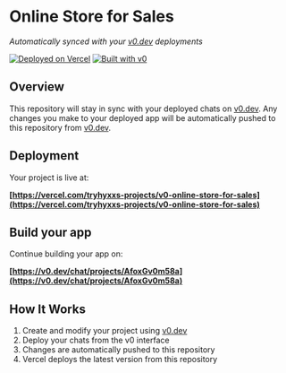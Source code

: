 # Online Store for Sales

*Automatically synced with your [v0.dev](https://v0.dev) deployments*

[![Deployed on Vercel](https://img.shields.io/badge/Deployed%20on-Vercel-black?style=for-the-badge&logo=vercel)](https://vercel.com/tryhyxxs-projects/v0-online-store-for-sales)
[![Built with v0](https://img.shields.io/badge/Built%20with-v0.dev-black?style=for-the-badge)](https://v0.dev/chat/projects/AfoxGv0m58a)

## Overview

This repository will stay in sync with your deployed chats on [v0.dev](https://v0.dev).
Any changes you make to your deployed app will be automatically pushed to this repository from [v0.dev](https://v0.dev).

## Deployment

Your project is live at:

**[https://vercel.com/tryhyxxs-projects/v0-online-store-for-sales](https://vercel.com/tryhyxxs-projects/v0-online-store-for-sales)**

## Build your app

Continue building your app on:

**[https://v0.dev/chat/projects/AfoxGv0m58a](https://v0.dev/chat/projects/AfoxGv0m58a)**

## How It Works

1. Create and modify your project using [v0.dev](https://v0.dev)
2. Deploy your chats from the v0 interface
3. Changes are automatically pushed to this repository
4. Vercel deploys the latest version from this repository